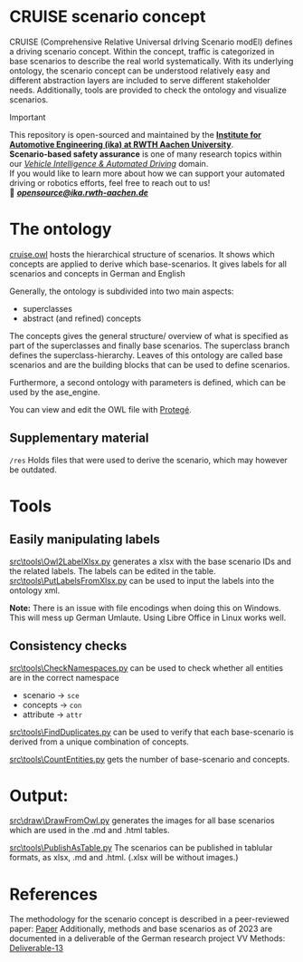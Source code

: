 # CRUISE scenario concept

CRUISE (Comprehensive Relative Universal drIving Scenario modEl) defines a driving scenario concept.
Within the concept, traffic is categorized in base scenarios to describe the real world systematically. With its underlying ontology, the scenario concept can be understood relatively easy and different abstraction layers are included to serve different stakeholder needs. 
Additionally, tools are provided to check the ontology and visualize scenarios.

> [!IMPORTANT]  
> This repository is open-sourced and maintained by the [**Institute for Automotive Engineering (ika) at RWTH Aachen University**](https://www.ika.rwth-aachen.de/).  
> **Scenario-based safety assurance** is one of many research topics within our [*Vehicle Intelligence & Automated Driving*](https://www.ika.rwth-aachen.de/en/competences/fields-of-research/vehicle-intelligence-automated-driving.html) domain.  
> If you would like to learn more about how we can support your automated driving or robotics efforts, feel free to reach out to us!  
> :email: ***opensource@ika.rwth-aachen.de***


# The ontology
[cruise.owl](cruise.owl) hosts the hierarchical structure of scenarios.
It shows which concepts are applied to derive which base-scenarios.
It gives labels for all scenarios and concepts in German and English

Generally, the ontology is subdivided into two main aspects:
- superclasses
- abstract (and refined) concepts

The concepts gives the general structure/ overview of what is specified as part of the superclasses and finally base scenarios.
The superclass branch defines the superclass-hierarchy. Leaves of this ontology are called base scenarios and are the building blocks that can be used to define scenarios.

Furthermore, a second ontology with parameters is defined, which can be used by the ase_engine.

You can view and edit the OWL file with [Protegé](https://protege.stanford.edu/).
## Supplementary material
`/res`  Holds files that were used to derive the scenario, which may however be outdated.

# Tools

## Easily manipulating labels
[src\tools\Owl2LabelXlsx.py](src\tools\Owl2LabelXlsx.py) generates a xlsx with the base scenario IDs and the related labels.
The labels can be edited in the table.
[src\tools\PutLabelsFromXlsx.py](src\tools\PutLabelsFromXlsx.py) can be used to input the labels into the ontology xml.

__Note:__ There is an issue with file encodings when doing this on Windows. This will mess up German Umlaute. Using Libre Office in Linux works well.

## Consistency checks
[src\tools\CheckNamespaces.py](src\tools\CheckNamespaces.py) can be used to check whether all entities are in the correct namespace
- scenario -> `sce`
- concepts -> `con`
- attribute -> `attr`

[src\tools\FindDuplicates.py](src\tools\FindDuplicates.py) can be used to verify that each base-scenario is derived from a unique combination of concepts.

[src\tools\CountEntities.py](src\tools\CountEntities.py) gets the number of base-scenario and concepts.

# Output:
[src\draw\DrawFromOwl.py](src\draw\DrawFromOwl.py) generates the images for all base scenarios which are used in the .md and .html tables.

[src\tools\PublishAsTable.py](src\tools\PublishAsTable.py)
The scenarios can be published in tablular formats, as xlsx, .md and .html.
(.xlsx will be without images.)

# References
The methodology for the scenario concept is described in a peer-reviewed paper: [Paper](https://ieeexplore.ieee.org/document/10186385)
Additionally, methods and base scenarios as of 2023 are documented in a deliverable of the German research project VV Methods: [Deliverable-13](https://www.vvm-projekt.de/veroeffentlichungen)
